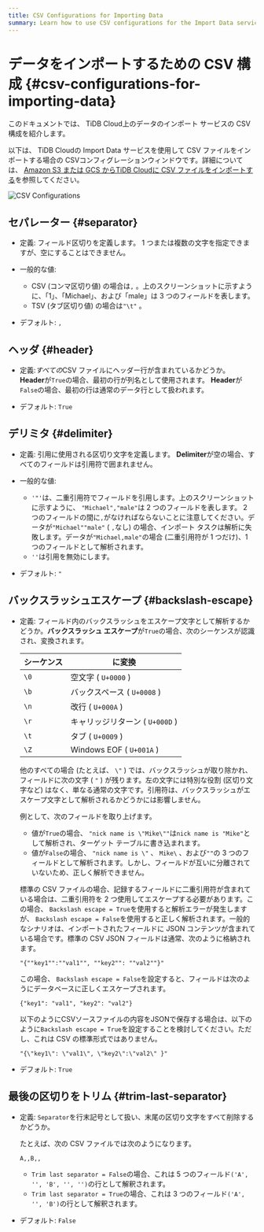 ```yaml
---
title: CSV Configurations for Importing Data
summary: Learn how to use CSV configurations for the Import Data service on TiDB Cloud.
---
```


# データをインポートするための CSV 構成 {#csv-configurations-for-importing-data}

このドキュメントでは、 TiDB Cloud上のデータのインポート サービスの CSV 構成を紹介します。

以下は、 TiDB Cloudの Import Data サービスを使用して CSV ファイルをインポートする場合の CSVコンフィグレーションウィンドウです。詳細については、 [Amazon S3 または GCS からTiDB Cloudに CSV ファイルをインポートする](/tidb-cloud/import-csv-files.md)を参照してください。

![CSV Configurations](https://download.pingcap.com/images/docs/tidb-cloud/import-data-csv-config.png)

## セパレーター {#separator}

-   定義: フィールド区切りを定義します。 1 つまたは複数の文字を指定できますが、空にすることはできません。

-   一般的な値:

    -   CSV (コンマ区切り値) の場合は`,` 。上のスクリーンショットに示すように、「1」、「Michael」、および「male」は 3 つのフィールドを表します。
    -   TSV (タブ区切り値) の場合は`"\t"` 。

-   デフォルト: `,`

## ヘッダ {#header}

-   定義:*すべての*CSV ファイルにヘッダー行が含まれているかどうか。 **Header**が`True`の場合、最初の行が列名として使用されます。 <strong>Header</strong>が`False`の場合、最初の行は通常のデータ行として扱われます。

-   デフォルト: `True`

## デリミタ {#delimiter}

-   定義: 引用に使用される区切り文字を定義します。 **Delimiter**が空の場合、すべてのフィールドは引用符で囲まれません。

-   一般的な値:

    -   `'"'`は、二重引用符でフィールドを引用します。上のスクリーンショットに示すように、 `"Michael","male"`は 2 つのフィールドを表します。 2 つのフィールドの間に`,`がなければならないことに注意してください。データが`"Michael""male"` ( `,`なし) の場合、インポート タスクは解析に失敗します。データが`"Michael,male"`の場合 (二重引用符が 1 つだけ)、1 つのフィールドとして解析されます。
    -   `''`は引用を無効にします。

-   デフォルト: `"`

## バックスラッシュエスケープ {#backslash-escape}

-   定義: フィールド内のバックスラッシュをエスケープ文字として解析するかどうか。**バックスラッシュ エスケープ**が`True`の場合、次のシーケンスが認識され、変換されます。

    | シーケンス | に変換                      |
    | ----- | ------------------------ |
    | `\0`  | 空文字 ( `U+0000` )         |
    | `\b`  | バックスペース ( `U+0008` )     |
    | `\n`  | 改行 ( `U+000A` )          |
    | `\r`  | キャリッジリターン ( `U+000D` )   |
    | `\t`  | タブ ( `U+0009` )          |
    | `\Z`  | Windows EOF ( `U+001A` ) |

    他のすべての場合 (たとえば、 `\"` ) では、バックスラッシュが取り除かれ、フィールドに次の文字 ( `"` ) が残ります。左の文字には特別な役割 (区切り文字など) はなく、単なる通常の文字です。引用符は、バックスラッシュがエスケープ文字として解析されるかどうかには影響しません。

    例として、次のフィールドを取り上げます。

    -   値が`True`の場合、 `"nick name is \"Mike\""`は`nick name is "Mike"`として解析され、ターゲット テーブルに書き込まれます。
    -   値が`False`の場合、 `"nick name is \"` 、 `Mike\` 、および`""`の 3 つのフィールドとして解析されます。しかし、フィールドが互いに分離されていないため、正しく解析できません。

    標準の CSV ファイルの場合、記録するフィールドに二重引用符が含まれている場合は、二重引用符を 2 つ使用してエスケープする必要があります。この場合、 `Backslash escape = True`を使用すると解析エラーが発生しますが、 `Backslash escape = False`を使用すると正しく解析されます。一般的なシナリオは、インポートされたフィールドに JSON コンテンツが含まれている場合です。標準の CSV JSON フィールドは通常、次のように格納されます。

    `"{""key1"":""val1"", ""key2"": ""val2""}"`

    この場合、 `Backslash escape = False`を設定すると、フィールドは次のようにデータベースに正しくエスケープされます。

    `{"key1": "val1", "key2": "val2"}`

    以下のようにCSVソースファイルの内容をJSONで保存する場合は、以下のように`Backslash escape = True`を設定することを検討してください。ただし、これは CSV の標準形式ではありません。

    `"{\"key1\": \"val1\", \"key2\":\"val2\" }"`

-   デフォルト: `True`

## 最後の区切りをトリム {#trim-last-separator}

-   定義: `Separator`を行末記号として扱い、末尾の区切り文字をすべて削除するかどうか。

    たとえば、次の CSV ファイルでは次のようになります。

    ```csv
    A,,B,,
    ```

    -   `Trim last separator = False`の場合、これは 5 つのフィールド`('A', '', 'B', '', '')`の行として解釈されます。
    -   `Trim last separator = True`の場合、これは 3 つのフィールド`('A', '', 'B')`の行として解釈されます。

-   デフォルト: `False`
